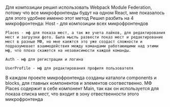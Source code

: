 Для композиции решил использовать Webpack Module Federation, потому что все микрофронтенды будут на одном React, мне показалось для этого удобнее именно этот метод
Решил разбить на 4 микрофронтенда:
    Host - для композиции всех микрофронтендов

    Places - мф для показа мест, а так же учета лайков, для редактирования мест и загрузки фото. Была мысль развести показ мест и редактирование мест в разные МФ, но мне каежтся это уже создаст сложности и подразумевает взаимодействия между командами работаюищими над этими мф, что плохо скажется на независимости каждой команды.

    Auth - мф для регистрации и логина

    UserProfile - мф для редактирования профиля пользователя
    
В каждом проекте микрофронтенда созданы каталоги components и blocks, для главных компонентов и элементов соотвественно.
МФ Places содержит в себе компонент Main, так как он используется для показа списка мест, что входит в зону отвественности этого микрофронтенда